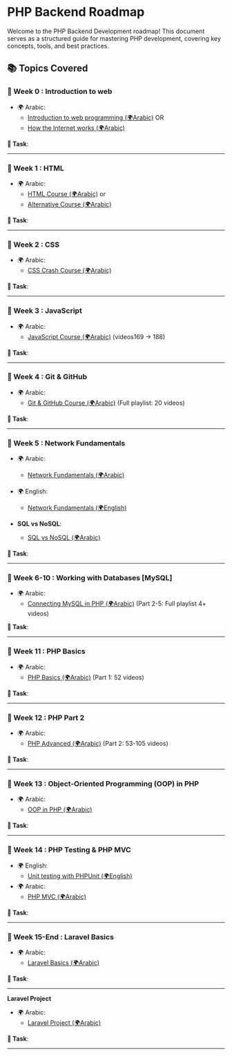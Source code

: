 # PHP Backend Roadmap

Welcome to the PHP Backend Development roadmap! This document serves as a structured guide for mastering PHP development, covering key concepts, tools, and best practices.

## 📚 Topics Covered

### 🎯 Week 0 : **Introduction to web**
- 🌍 Arabic:
  - [Introduction to web programming (🌍Arabic)](https://www.youtube.com/watch?v=TO_HOJME30M&t=1100s)
  OR
  - [How the Internet works (🌍Arabic)](https://www.youtube.com/watch?v=a1jSDxrb0tw) 

**📝 Task**:  

---

### 🎯 Week 1 : **HTML**
- 🌍 Arabic:
  - [HTML Course (🌍Arabic)](https://www.youtube.com/watch?v=6QAELgirvjs&list=PLDoPjvoNmBAw_t_XWUFbBX-c9MafPk9ji)
or
  - [Alternative Course (🌍Arabic)](https://www.youtube.com/watch?v=Dv39fDYei9A&list=PLknwEmKsW8OuN04Odt2sJqt4aAnkp-iYA) 

**📝 Task**:  

---

### 🎯 Week 2 : **CSS**
- 🌍 Arabic:
  - [CSS Crash Course (🌍Arabic)](https://www.youtube.com/watch?v=Z-5QVutAEW4&pp=ygUQY3NzIGNyYXNoIGNvdXJzZQ==)

**📝 Task**:  


---

### 🎯 Week 3 : **JavaScript**
- 🌍 Arabic:
  - [JavaScript Course (🌍Arabic)](https://www.youtube.com/watch?v=GM6dQBmc-Xg&list=PLDoPjvoNmBAx3kiplQR_oeDqLDBUDYwVv) (videos169 -> 188)

**📝 Task**:  

---

### 🎯 Week 4 : **Git & GitHub**
- 🌍 Arabic:
  - [Git & GitHub Course (🌍Arabic)](https://www.youtube.com/watch?v=ACOiGZoqC8w&list=PLDoPjvoNmBAw4eOj58MZPakHjaO3frVMF) (Full playlist: 20 videos)

**📝 Task**:  


---

### 🎯 Week 5 : **Network Fundamentals**
- 🌍 Arabic:
  - [Network Fundamentals (🌍Arabic)](https://www.youtube.com/playlist?list=PLNE3WjwctlOy1ekMfZl9AbLyFivSgsfml) 
- 🌍 English:
  - [Network Fundamentals (🌍English)](https://www.youtube.com/playlist?list=PLCy5RQkQgvf4yaL-AMDO8rpAAi90sWfGl)

- **SQL vs NoSQL**:
  - [SQL vs NoSQL (🌍Arabic)](https://www.youtube.com/watch?v=1Sb2wC7S5Rw&pp=ygUUc3FsIGFuZCBub3NxbCDYtNix2K0=)

**📝 Task**:  


---

### 🎯 Week 6-10 : **Working with Databases [MySQL]**
- 🌍 Arabic:
  - [Connecting MySQL in PHP (🌍Arabic)](https://www.youtube.com/watch?v=0vFrllim8UY&list=PLesfn4TAj57V5vvJKvYxofwY2hbyjk9-E&index=2&pp=iAQB) (Part 2-5: Full playlist 4+ videos)

**📝 Task**:  

---

### 🎯 Week 11 : **PHP Basics**
- 🌍 Arabic:
  - [PHP Basics (🌍Arabic)](https://www.youtube.com/watch?v=xcg9qq6SZ0w&list=PLDoPjvoNmBAy41u35AqJUrI-H83DObUDq) (Part 1: 52 videos)

**📝 Task**:  


---

### 🎯 Week 12 : **PHP Part 2**
- 🌍 Arabic:
  - [PHP Advanced (🌍Arabic)](https://www.youtube.com/watch?v=xcg9qq6SZ0w&list=PLDoPjvoNmBAy41u35AqJUrI-H83DObUDq) (Part 2: 53-105 videos)

**📝 Task**:  


---

### 🎯 Week 13 : **Object-Oriented Programming (OOP) in PHP**
- 🌍 Arabic:
  - [OOP in PHP (🌍Arabic)](https://www.youtube.com/watch?v=w6JqPsVP7Ps&list=PLDoPjvoNmBAxXTPncg0W4lhVS32LO_xtQ)

**📝 Task**:  


---

### 🎯 Week 14 : **PHP Testing & PHP MVC**
- 🌍 English:
  - [Unit testing with PHPUnit (🌍English)](https://www.youtube.com/watch?v=k9ak_rv9X0Y&list=PLfdtiltiRHWGXSggf05W-pJbD47-_d8bJ) 
- 🌍 Arabic:
  - [PHP MVC (🌍Arabic)](https://www.youtube.com/watch?v=livbRg5twk8&list=PL7mt2FDjAkPepYrMofOwTwxQwJSlZ8N-a)

**📝 Task**:  


---

### 🎯 Week 15-End : **Laravel Basics**
- 🌍 Arabic:
  - [Laravel Basics (🌍Arabic)](https://www.youtube.com/watch?v=HHj6YU43eV4&list=PL13Ag2mfco64zMLcFjPb5GVWCu-OAjTrx)

**📝 Task**:  


---

**Laravel Project**
- 🌍 Arabic:
  - [Laravel Project (🌍Arabic)](https://www.youtube.com/watch?v=QStpeLp25A4&list=PLftLUHfDSiZ7pKXkpGCoZATm5rF6msj5A)

**📝 Task**:  

---
